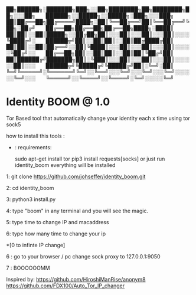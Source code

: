 ██╗██████╗░███████╗███╗░░██╗████████╗██╗████████╗██╗░░░██╗  ██████╗░░█████╗░░█████╗░███╗░░░███╗
██║██╔══██╗██╔════╝████╗░██║╚══██╔══╝██║╚══██╔══╝╚██╗░██╔╝  ██╔══██╗██╔══██╗██╔══██╗████╗░████║
██║██║░░██║█████╗░░██╔██╗██║░░░██║░░░██║░░░██║░░░░╚████╔╝░  ██████╦╝██║░░██║██║░░██║██╔████╔██║
██║██║░░██║██╔══╝░░██║╚████║░░░██║░░░██║░░░██║░░░░░╚██╔╝░░  ██╔══██╗██║░░██║██║░░██║██║╚██╔╝██║
██║██████╔╝███████╗██║░╚███║░░░██║░░░██║░░░██║░░░░░░██║░░░  ██████╦╝╚█████╔╝╚█████╔╝██║░╚═╝░██║
╚═╝╚═════╝░╚══════╝╚═╝░░╚══╝░░░╚═╝░░░╚═╝░░░╚═╝░░░░░░╚═╝░░░  ╚═════╝░░╚════╝░░╚════╝░╚═╝░░░░░╚═╝

# Identity BOOM @ 1.0
Tor Based tool that automatically change your identity each x time using tor  sock5

how to install this tools :

* : requirements:

  sudo apt-get install tor
  pip3 install requests[socks]
  or just run identity_boom everything will be installed

1: git clone https://github.com/johseffer/identity_boom.git

2: cd identity_boom

3: python3 install.py

4: type "boom" in any terminal and you will see the magic.
  
5: type time to change IP and macaddress

6: type how many time to change your ip 

*[0 to infinte IP change]

6 : go to your browser / pc  change sock proxy to 127.0.0.1:9050

7 : BOOOOOOMM 

Inspired by:
https://github.com/HiroshiManRise/anonym8
https://github.com/FDX100/Auto_Tor_IP_changer
